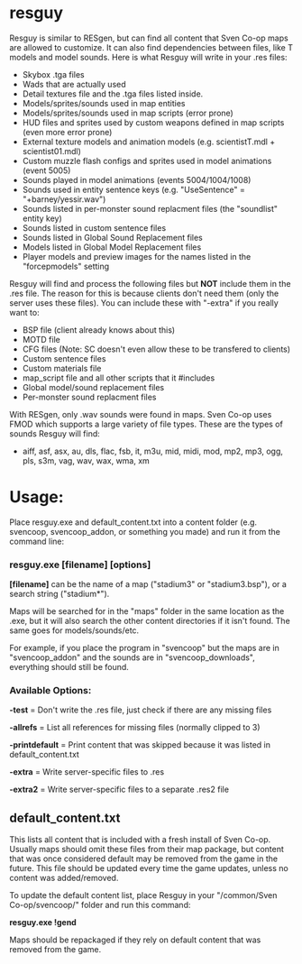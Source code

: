 # resguy
Resguy is similar to RESgen, but can find all content that Sven Co-op maps are allowed to customize. It can also find dependencies between files, like T models and model sounds. Here is what Resguy will write in your .res files:

- Skybox .tga files
- Wads that are actually used
- Detail textures file and the .tga files listed inside.
- Models/sprites/sounds used in map entities
- Models/sprites/sounds used in map scripts (error prone)
- HUD files and sprites used by custom weapons defined in map scripts (even more error prone)
- External texture models and animation models (e.g. scientistT.mdl + scientist01.mdl)
- Custom muzzle flash configs and sprites used in model animations (event 5005)
- Sounds played in model animations (events 5004/1004/1008)
- Sounds used in entity sentence keys (e.g. "UseSentence" = "+barney/yessir.wav")
- Sounds listed in per-monster sound replacment files (the "soundlist" entity key)
- Sounds listed in custom sentence files
- Sounds listed in Global Sound Replacement files
- Models listed in Global Model Replacement files
- Player models and preview images for the names listed in the "forcepmodels" setting

Resguy will find and process the following files but __NOT__ include them in the .res file. The reason for this is because clients don't need them (only the server uses these files). You can include these with "-extra" if you really want to:

- BSP file (client already knows about this)
- MOTD file
- CFG files (Note: SC doesn't even allow these to be transfered to clients)
- Custom sentence files
- Custom materials file
- map_script file and all other scripts that it #includes
- Global model/sound replacement files
- Per-monster sound replacment files

With RESgen, only .wav sounds were found in maps. Sven Co-op uses FMOD which supports a large variety of file types. These are the types of sounds Resguy will find:

- aiff, asf, asx, au, dls, flac, fsb, it, m3u, mid, midi, mod, mp2, mp3, ogg, pls, s3m, vag, wav, wax, wma, xm

# Usage:

Place resguy.exe and default_content.txt into a content folder (e.g. svencoop, svencoop_addon, or something you made) and run it from the command line:

### resguy.exe [filename] [options]

__[filename]__ can be the name of a map ("stadium3" or "stadium3.bsp"), or a search string ("stadium*").

Maps will be searched for in the "maps" folder in the same location as the .exe, but it will also search the other content directories if it isn't found. The same goes for models/sounds/etc. 

For example, if you place the program in "svencoop" but the maps are in "svencoop_addon" and the sounds are in "svencoop_downloads", everything should still be found.

### Available Options:

**-test** = Don't write the .res file, just check if there are any missing files

**-allrefs** = List all references for missing files (normally clipped to 3)

**-printdefault** = Print content that was skipped because it was listed in default_content.txt

**-extra** = Write server-specific files to .res

**-extra2** = Write server-specific files to a separate .res2 file

## default_content.txt

This lists all content that is included with a fresh install of Sven Co-op. Usually maps should omit these files from their map package, but content that was once considered default may be removed from the game in the future. This file should be updated every time the game updates, unless no content was added/removed.

To update the default content list, place Resguy in your "/common/Sven Co-op/svencoop/" folder and run this command:

__resguy.exe !gend__

Maps should be repackaged if they rely on default content that was removed from the game.
